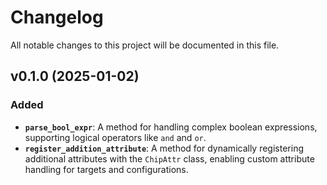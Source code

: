 # Changelog

All notable changes to this project will be documented in this file.

## v0.1.0 (2025-01-02)

### Added

- **`parse_bool_expr`**: A method for handling complex boolean expressions, supporting logical operators like `and` and `or`.
- **`register_addition_attribute`**: A method for dynamically registering additional attributes with the `ChipAttr` class, enabling custom attribute handling for targets and configurations.
